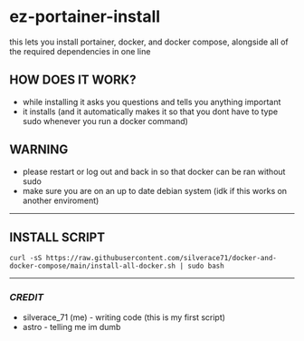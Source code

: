 # **ez-portainer-install**
this lets you install portainer, docker, and docker compose, alongside all of the required dependencies in one line

## HOW DOES IT WORK?
- while installing it asks you questions and tells you anything important
- it installs (and it automatically makes it so that you dont have to type sudo whenever you run a docker command)

## WARNING
- please restart or log out and back in so that docker can be ran without sudo
- make sure you are on an up to date debian system (idk if this works on another enviroment)

---
## **INSTALL SCRIPT**
```
curl -sS https://raw.githubusercontent.com/silverace71/docker-and-docker-compose/main/install-all-docker.sh | sudo bash  
```
---
### ***CREDIT***
- silverace_71 (me) - writing code (this is my first script)
- astro - telling me im dumb